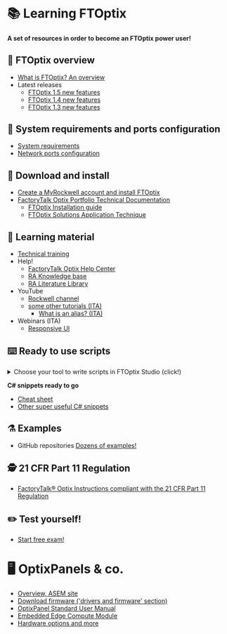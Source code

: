 # 📚 Learning FTOptix
#### A set of resources in order to become an FTOptix power user!

## 🏁 FTOptix overview 
- [What is FTOptix? An overview](https://github.com/massimovar/LearningFTOptix/blob/main/pdf/FTOpti_Overview.pdf)
- Latest releases
  - [FTOptix 1.5 new features](https://github.com/massimovar/LearningFTOptix/blob/main/pdf/FTOptix%20v1.5.pdf)
  - [FTOptix 1.4 new features](https://github.com/massimovar/LearningFTOptix/blob/main/pdf/FTOptix%20v1.4.pdf)
  - [FTOptix 1.3 new features](https://github.com/massimovar/LearningFTOptix/blob/main/pdf/FTOptix%20v1.3.pdf)

## 📜 System requirements and ports configuration
- [System requirements](https://www.rockwellautomation.com/en-us/docs/factorytalk-optix/current/release-notes-ditamap/system/system-requirements.html)
- [Network ports configuration](https://www.rockwellautomation.com/en-us/docs/factorytalk-optix/current/contents-ditamap/getting-started/configuration/network-ports-configuration.html)

## 🚀 Download and install
- [Create a MyRockwell account and install FTOptix](https://github.com/massimovar/LearningFTOptix/blob/main/pdf/FTOptix_Getting_Started_Guide.pdf)
- [FactoryTalk Optix Portfolio Technical Documentation](https://www.rockwellautomation.com/en-us/support/documentation/technical/capabilities/optix-portfolio.html)
  - [FTOptix Installation guide](https://www.rockwellautomation.com/docs/en/factorytalk-optix/current/installation-guide-ditamap.html) 
  - [FTOptix Solutions Application Technique](https://www.rockwellautomation.com/docs/en/factorytalk-optix/technical-content/optix-at001/factorytalk-optix-solutions-application-technique-.html)

## 📖 Learning material
- [Technical training](https://github.com/massimovar/LearningFTOptix/blob/main/pdf/FTOptix_Technical_training.pdf)
- Help!
  - [FactoryTalk Optix Help Center](https://www.rockwellautomation.com/en-us/docs/factorytalk-optix/current/contents-ditamap.html)
  - [RA Knowledge base](https://rockwellautomation.custhelp.com/app/home)
  - [RA Literature Library](https://www.rockwellautomation.com/en-us/support/documentation/literature-library.html)
- YouTube
  - [Rockwell channel](https://www.youtube.com/playlist?list=PL3K_BigUXJ1M1-JpRiwIIhzJUbhwtK3yy)
  - [some other tutorials (ITA)](https://www.youtube.com/channel/UCTnVOaqnbAceKqE-8a5ObrA)
    - [What is an alias? (ITA)](https://www.youtube.com/watch?v=BoWB3jcCFg8&ab_channel=HMIfromatoz)
- Webinars (ITA)
  - [Responsive UI](https://www.asem.it/it/pagina/35/webinar.html) 

## ⌨️ Ready to use scripts
<details>
<summary>Choose your tool to write scripts in FTOptix Studio (click!)</summary>
  
  * **Visual Studio code** https://code.visualstudio.com/
    * Suggested extensions:
      * C#: https://marketplace.visualstudio.com/items?itemName=ms-dotnettools.csharp
      * NuGet Gallery: https://marketplace.visualstudio.com/items?itemName=patcx.vscode-nuget-gallery
    * Don't forget to install .NET 8 SDK: https://dotnet.microsoft.com/en-us/download/dotnet/8.0

  * **Visual Studio 2022** https://visualstudio.microsoft.com/it/vs/
</details>

**C# snippets ready to go**
- [Cheat sheet](https://github.com/FactoryTalk-Optix/NetLogic_CheatSheet)
- [Other super useful C# snippets](https://gist.github.com/AlessioForafo)

## ⚗️ Examples
- GitHub repositories  [Dozens of examples!](https://github.com/FactoryTalk-Optix)

## 🕵️ 21 CFR Part 11 Regulation 
- [FactoryTalk® Optix Instructions compliant with the 21 CFR Part 11 Regulation](https://literature.rockwellautomation.com/idc/groups/literature/documents/um/optix-um001_-en-p.pdf)

## ✏️ Test yourself!
- [Start free exam!](https://demoapps.optix.cloud.rockwellautomation.com/runtime-demos/exam/)

# 🖥️ OptixPanels & co.
- [Overview, ASEM site](https://www.asemautomation.com/en/products.html?_id=41)
- [Download firmware ('drivers and firmware' section)](https://www.rockwellautomation.com/en-us/support/product/product-downloads.html)
- [OptixPanel Standard User Manual](https://literature.rockwellautomation.com/idc/groups/literature/documents/um/2800s-um001_-en-p.pdf)
- [Embedded Edge Compute Module](https://literature.rockwellautomation.com/idc/groups/literature/documents/um/1756-um021_-en-p.pdf)
- [Hardware options and more](https://www.rockwellautomation.com/en-us/solutions/hmi/optix.html)
